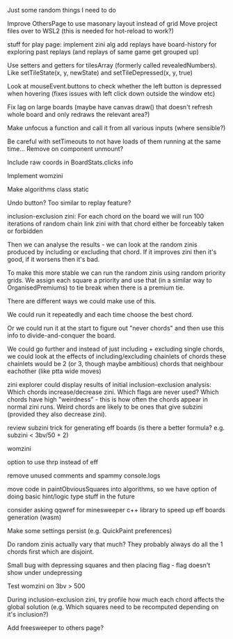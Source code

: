 Just some random things I need to do

Improve OthersPage to use masonary layout instead of grid
Move project files over to WSL2 (this is needed for hot-reload to work?)

stuff for play page:
implement zini alg
add replays
have board-history for exploring past replays (and replays of same game get grouped up)

Use setters and getters for tilesArray (formerly called revealedNumbers). Like setTileState(x, y, newState) and setTileDepressed(x, y, true)

Look at mouseEvent.buttons to check whether the left button is depressed when hovering (fixes issues with left click down outside the window etc)

Fix lag on large boards (maybe have canvas draw() that doesn't refresh whole board and only redraws the relevant area?)

Make unfocus a function and call it from all various inputs (where sensible?)

Be careful with setTimeouts to not have loads of them running at the same time...
Remove on component unmount?

Include raw coords in BoardStats.clicks info

Implement womzini

Make algorithms class static

Undo button? Too similar to replay feature?

inclusion-exclusion zini:
For each chord on the board we will run 100 iterations of random chain link zini
with that chord either be forceably taken or forbidden

Then we can analyse the results - we can look at the random zinis produced by
including or excluding that chord. If it improves zini then it's good, if it worsens then it's bad.

To make this more stable we can run the random zinis using random priority grids.
We assign each square a priority and use that (in a similar way to OrganisedPremiums)
to tie break when there is a premium tie.

There are different ways we could make use of this.

We could run it repeatedly and each time choose the best chord.

Or we could run it at the start to figure out "never chords" and then use this info to
divide-and-conquer the board.

We could go further and instead of just including + excluding single chords, we could look at
the effects of including/excluding chainlets of chords
these chainlets would be 2 (or 3, though maybe ambitious) chords that neighbour eachother (like ptta wide moves)

zini explorer could display results of initial inclusion-exclusion analysis:
Which chords increase/decrease zini. Which flags are never used?
Which chords have high "weirdness" - this is how often the chords appear in normal zini runs. Weird chords are likely to be ones that give subzini (provided they also decrease zini).

review subzini trick for generating eff boards (is there a better formula? e.g. subzini < 3bv/50 + 2)

womzini

option to use thrp instead of eff

remove unused comments and spammy console.logs

move code in paintObviousSquares into algorithms, so we have option of doing basic hint/logic type stuff in the future

consider asking qqwref for minesweeper c++ library to speed up eff boards generation (wasm)

Make some settings persist (e.g. QuickPaint preferences)

Do random zinis actually vary that much? They probably always do all the 1 chords first which are disjoint.

Small bug with depressing squares and then placing flag - flag doesn't show under undepressing

Test womzini on 3bv > 500

During inclusion-exclusion zini, try profile how much each chord affects the global solution (e.g. Which squares need to be recomputed depending on it's inclusion?)

Add freesweeper to others page?

